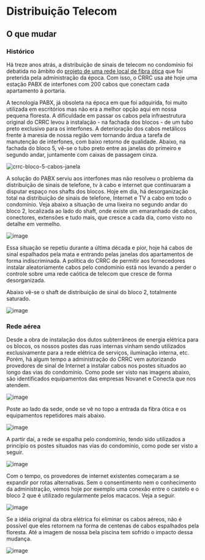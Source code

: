 # Distribuição Telecom
  
## O que mudar

### Histórico

Há treze anos atrás, a distribuição de sinais de telecom no condomínio foi debatida no âmbito do [projeto de uma rede  local de fibra ótica](https://github.com/recreiocanoas/radar/tree/master/2009-12-rede_local_canoas) que foi preterida pela administração da época. Com isso, o CRRC usa até hoje uma estação PABX de interfones com 200 cabos que conectam cada apartamento à portaria.

A tecnologia PABX, já obsoleta na época em que foi adquirida, foi muito utilizada em escritórios mas não era a melhor opção aqui em nossa pequena floresta. A dificuldade em passar os cabos pela infraestrutura original do CRRC levou à instalação - na fachada dos blocos - de um tubo preto exclusivo para os interfones. A deterioração dos cabos metálicos frente à maresia de nossa região vem tornando árdua a tarefa de manutenção de interfones, com baixo retorno de qualidade. Abaixo, na fachada do bloco 5, vê-se o tubo preto entre as janelas do primeiro e segundo andar, juntamente com caixas de passagem cinza.

![crrc-bloco-5-cabos-janela](/img/telecom-bloco-fachada-interfone.jpg)

A solução do PABX serviu aos interfones mas não resolveu o problema da distribuição de sinais de telefone, tv à cabo e internet que continuaram a disputar espaço nos shafts dos blocos. Hoje em dia, há desorganização total na distribuição de sinais de telefone, Internet e TV a cabo em todo o condomínio. Veja abaixo a situação de uma lixeira no segundo andar do bloco 2, localizada ao lado do shaft, onde existe um emaranhado de cabos, conectores, extensões e tudo mais, que cresce a cada dia, como visto no detalhe em vermelho.

![image](https://user-images.githubusercontent.com/86032/110663902-adc6b580-81a5-11eb-8f97-e93291d62c6f.png)

Essa situação se repetiu durante a última década e pior, hoje há cabos de sinal espalhados pela mata e entrando pelas janelas dos apartamentos de forma indiscriminada. A política do CRRC de permitir aos fornecedores instalar aleatoriamente cabos pelo condomínio está nos levando a perder o controle sobre uma rede caótica de telecom que cresce de forma desorganizada.

Abaixo vê-se o shaft de distribuição de sinal do bloco 2, totalmente saturado.

![image](https://user-images.githubusercontent.com/86032/110668003-98538a80-81a9-11eb-92cc-6f190c4dff84.png)

### Rede aérea

Desde a obra de instalação dos dutos subterrâneos de energia elétrica para os blocos, os nossos postes das ruas internas vinham sendo utilizados exclusivamente para a rede elétrica de serviços, iluminação interna, etc. Porém, há algum tempo a administração do CRRC vem autorizando provedores de sinal de Internet a instalar cabos nos postes situados ao longo das vias do condomínio. Como pode ser visto nas imagens abaixo, são identificados equipamentos das empresas Novanet e Conecta que nos atendem.

![image](/img/telecom-sede-poste-internet-2.jpg)

Poste ao lado da sede, onde se vê no topo a entrada da fibra ótica e os equipamentos repetidores mais abaixo.

![image](/img/telecom-sede-poste-internet-1.jpg)

A partir daí, a rede se espalha pelo condomínio, tendo sido utilizados a princípio os postes situados nas vias do condomínio, como pode ser visto a seguir.

![image](/img/telecom-vias-cabos-1.jpg)

Com o tempo, os provedores de internet existentes começaram a se expandir por rotas alternativas. Sem o consentimento nem o conhecimento da administração, vemos hoje por exemplo uma conexão entre o castelo e o bloco 2 que é utilizado regularmente pelos macacos. Veja a seguir.

![image](/img/telecom-mato-cabos-1.jpg)

Se a idéia original da obra elétrica foi eliminar os cabos aéreos, não é possível que eles retornem na forma de centenas de cabos espalhados pela floresta. Até a imagem de nossa bela piscina tem sofrido o impacto dessa mudança.

![image](/img/telecom-vias-piscina.jpg)











